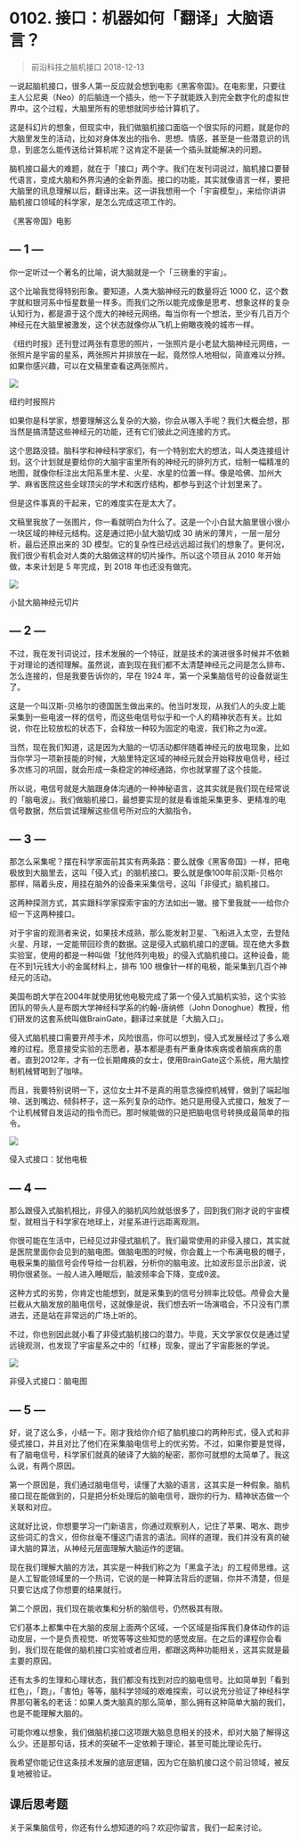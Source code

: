 # 0102. 接口：机器如何「翻译」大脑语言？
> 前沿科技之脑机接口
2018-12-13

一说起脑机接口，很多人第一反应就会想到电影《黑客帝国》。在电影里，只要往主人公尼奥（Neo）的后脑连一个插头，他一下子就能跌入到完全数字化的虚拟世界中。这个过程，大脑里所有的思想就同步给计算机了。

这是科幻片的想象，但现实中，我们做脑机接口面临一个很实际的问题，就是你的大脑里发生的活动，比如对身体发出的指令、思想、情感，甚至是一些潜意识的讯息，到底怎么能传送给计算机呢？这肯定不是装一个插头就能解决的问题。

脑机接口最大的难题，就在于「接口」两个字。我们在发刊词说过，脑机接口要替代语言，变成大脑和外界沟通的全新界面。接口的功能，其实就像语言一样，要把大脑里的讯息理解以后，翻译出来。这一讲我想用一个「宇宙模型」，来给你讲讲脑机接口领域的科学家，是怎么完成这项工作的。

《黑客帝国》电影

## — 1 —
你一定听过一个著名的比喻，说大脑就是一个「三磅重的宇宙」。

这个比喻我觉得特别形象。要知道，人类大脑神经元的数量将近 1000 亿，这个数字就和银河系中恒星数量一样多。而我们之所以能完成像是思考、想象这样的复杂认知行为，都是源于这个庞大的神经元网络。每当你有一个想法，至少有几百万个神经元在大脑里被激发，这个状态就像你从飞机上俯瞰夜晚的城市一样。

《纽约时报》还刊登过两张有意思的照片，一张照片是小老鼠大脑神经元网络，一张照片是宇宙的星系，两张照片并排放在一起，竟然惊人地相似，简直难以分辨。如果你感兴趣，可以在文稿里查看这两张照片。

![](https://raw.githubusercontent.com/dalong0514/selfstudy/master/图片链接/生命科学/2019039.jpg)

纽约时报照片

如果你是科学家，想要理解这么复杂的大脑，你会从哪入手呢？我们大概会想，那当然是搞清楚这些神经元的功能，还有它们彼此之间连接的方式。

这个思路没错。脑科学和神经科学家们，有一个特别宏大的想法，叫人类连接组计划。这个计划就是要给你的大脑宇宙里所有的神经元的排列方式，绘制一幅精准的地图，就像你标注出太阳系里木星、火星、水星的位置一样。像是哈佛、加州大学、麻省医院这些全球顶尖的学术和医疗结构，都参与到这个计划里来了。

但是这件事真的干起来，它的难度实在是太大了。

文稿里我放了一张图片，你一看就明白为什么了。这是一个小白鼠大脑里很小很小一块区域的神经元结构。这是通过把小鼠大脑切成 30 纳米的薄片，一层一层分析，最后还原出来的 3D 模型。它的复杂性已经远远超过我们的想象了。更何况，我们很少有机会对人类的大脑做这样的切片操作。所以这个项目从 2010 年开始做，本来计划是 5 年完成，到 2018 年也还没有做完。

![](https://raw.githubusercontent.com/dalong0514/selfstudy/master/图片链接/生命科学/2019040.jpg)

小鼠大脑神经元切片

## — 2 —
不过，我在发刊词说过，技术发展的一个特征，就是技术的演进很多时候并不依赖于对理论的透彻理解。虽然说，直到现在我们都不太清楚神经元之间是怎么排布、怎么连接的，但是我要告诉你的，早在 1924 年，第一个采集脑信号的设备就诞生了。

这是一个叫汉斯-贝格尔的德国医生做出来的。他当时发现，从我们人的头皮上能采集到一些电波一样的信号，而这些电信号似乎和一个人的精神状态有关。比如说，你在比较放松的状态下，会释放一种较为固定的电波，我们称之为α波。

当然，现在我们知道，这是因为大脑的一切活动都伴随着神经元的放电现象，比如当你学习一项新技能的时候，大脑里特定区域的神经元就会开始释放电信号，经过多次练习的巩固，就会形成一条稳定的神经通路，你也就掌握了这个技能。

所以说，电信号就是大脑跟身体沟通的一种神秘语言，这其实就是我们现在经常说的「脑电波」。我们做脑机接口，最想要实现的就是看谁能采集更多、更精准的电信号数据，然后尝试理解这些信号所对应的大脑指令。

## — 3 —
那怎么采集呢？摆在科学家面前其实有两条路：要么就像《黑客帝国》一样，把电极放到大脑里去，这叫「侵入式」的脑机接口。要么就是像100年前汉斯-贝格尔那样，隔着头皮，用挂在脑外的设备来采集信号，这叫「非侵式」脑机接口。

这两种探测方式，其实跟科学家探索宇宙的方法如出一辙。接下里我就一一给你介绍一下这两种接口。

对于宇宙的观测者来说，如果技术成熟，那么能发射卫星、飞船进入太空，去登陆火星、月球，一定能带回珍贵的数据。这是侵入式脑机接口的逻辑。现在绝大多数实验室，使用的都是一种叫做「犹他阵列电极」的侵入式脑机接口。这种设备，能在不到1元钱大小的金属材料上，排布 100 根像针一样的电极，能采集到几百个神经元的活动。

美国布朗大学在2004年就使用犹他电极完成了第一个侵入式脑机实验，这个实验团队的带头人是布朗大学神经科学系的约翰-唐纳修（John Donoghue）教授，他们研发的这套系统叫做BrainGate，翻译过来就是「大脑入口」。

侵入式脑机接口需要开颅手术，风险很高，你可以想到，侵入式发展经过了多么艰难的过程。愿意接受实验的志愿者，基本都是患有严重身体疾病或者脑疾病的患者。直到2012年，才有一位长期瘫痪的女士，使用BrainGate这个系统，用大脑控制机械臂喝到了咖啡。

而且，我要特别说明一下，这位女士并不是真的用意念操控机械臂，做到了端起咖啡、送到嘴边、倾斜杯子，这一系列复杂的动作。她只是用侵入式接口，触发了一个让机械臂自发运动的指令而已。那时候能做的只是把脑电信号转换成最简单的指令。

![](https://raw.githubusercontent.com/dalong0514/selfstudy/master/图片链接/生命科学/2019041.jpg)

侵入式接口：犹他电极

## — 4 —
那么跟侵入式脑机相比，非侵入的脑机风险就低很多了，回到我们刚才说的宇宙模型，就相当于科学家在地球上，对星系进行远距离观测。

你很可能在生活中，已经见过非侵式脑机了。我们最常使用的非侵入接口，其实就是医院里面你会见到的脑电图。做脑电图的时候，你会戴上一个布满电极的帽子，电极采集的脑信号会传导给一台机器，分析你的脑电波。比如波形显示出β波，说明你很紧张。一般人进入睡眠后，脑波频率会下降，变成θ波。

这种方式的劣势，你肯定也能想到，就是采集到的信号分辨率比较低。颅骨会大量拦截从大脑发放的脑电信号，这就像是说，我们想去听一场演唱会，不只没有门票进去，还是站在非常远的广场上听的。

不过，你也别因此就小看了非侵式脑机接口的潜力。毕竟，天文学家仅仅是通过望远镜观测，也发现了宇宙星系之中的「红移」现象，提出了宇宙膨胀的学说。

![](https://raw.githubusercontent.com/dalong0514/selfstudy/master/图片链接/生命科学/2019042.jpg)

非侵入式接口：脑电图

## — 5 —
好，说了这么多，小结一下。刚才我给你介绍了脑机接口的两种形式，侵入式和非侵式接口，并且对比了他们在采集脑电信号上的优劣势。不过，如果你要是觉得，有了脑电信号，科学家们就真的破译了大脑的秘密，那你可就想的太简单了。我这么说，有两个原因。

第一个原因是，我们通过脑电信号，读懂了大脑的语言，这其实是一种假象。脑机接口现在能做到的，只是把分析处理后的脑电信号，跟你的行为、精神状态做一个关联和对应。

这就好比说，你想要学习一门新语言，你通过观察别人，记住了苹果、喝水、跑步这些词汇的含义，但你丝毫不懂这门语言的语法。同样的道理，我们并没有真的破译大脑的算法，从神经元层面理解大脑运作的逻辑。

现在我们理解大脑的方法，其实是一种我们称之为「黑盒子法」的工程师思维。这是人工智能领域里的一个热词，它说的是一种算法背后的逻辑，你并不清楚，但是只要它达成了你想要的结果就行。

第二个原因，我们现在能收集和分析的脑信号，仍然极其有限。

它们基本上都集中在大脑的皮层上面两个区域，一个区域是指挥我们身体动作的运动皮层，一个是负责视觉、听觉等等这些知觉的感觉皮层。在之后的课程你会看到，我们现在能做的脑机接口实验或者应用，都跟这两种功能相关，这其实就是最主要的原因。

还有太多的生理和心理状态，我们都没有找到对应的脑电信号。比如简单到「看到红色」，「跑」，「害怕」等等，脑科学领域的艰难探索，可以说充分验证了神经科学界那句著名的老话：如果人类大脑真的那么简单，那么拥有这种简单大脑的我们，也是不能理解大脑的。

可能你难以想象，我们做脑机接口这项跟大脑息息相关的技术，却对大脑了解得这么少。还是那句话，技术的突破不一定依赖于理论，甚至可能比理论先行。

我希望你能记住这条技术发展的底层逻辑，因为它在脑机接口这个前沿领域，被反复地被验证。

## 课后思考题
关于采集脑信号，你还有什么想知道的吗？欢迎你留言，我们一起来讨论。

